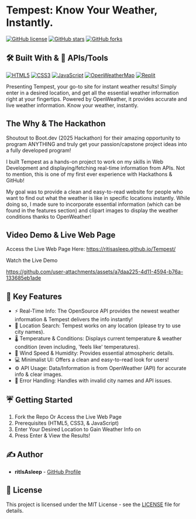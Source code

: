 # Tempest: Know Your Weather, Instantly.

[![GitHub license](https://img.shields.io/badge/license-MIT-blue.svg)](LICENSE) [![GitHub stars](https://img.shields.io/github/stars/ritIsAsleep/Tempest.svg?style=social)](https://github.com/ritIsAsleep/Tempest/stargazers) [![GitHub forks](https://img.shields.io/github/forks/ritIsAsleep/Tempest.svg?style=social)](https://github.com/ritIsAsleep/Tempest/network/members)


## 🛠️ Built With & 🔌 APIs/Tools 
[![HTML5](https://img.shields.io/badge/HTML5-E34F26?style=for-the-badge&logo=html5&logoColor=white)](https://developer.mozilla.org/en-US/docs/Web/HTML) [![CSS3](https://img.shields.io/badge/CSS3-1572B6?style=for-the-badge&logo=css3&logoColor=white)](https://developer.mozilla.org/en-US/docs/Web/CSS) [![JavaScript](https://img.shields.io/badge/JavaScript-F7DF1E?style=for-the-badge&logo=javascript&logoColor=black)](https://developer.mozilla.org/en-US/docs/Web/JavaScript) [![OpenWeatherMap](https://img.shields.io/badge/OpenWeatherMap-FF8C00?style=for-the-badge&logo=openweathermap&logoColor=white)](https://openweathermap.org/) [![Replit](https://img.shields.io/badge/Replit-F26202?style=for-the-badge&logo=replit&logoColor=white)](https://replit.com/)

Presenting Tempest, your go-to site for instant weather results! Simply enter in a desired location, and get all the essential weather information right at your fingertips. Powered by OpenWeather, it provides accurate and live weather information. Know your weather, instantly.

## The Why & The Hackathon
Shoutout to Boot.dev (2025 Hackathon) for their amazing opportunity to program ANYTHING and truly get your passion/capstone project ideas into a fully developed program!

I built Tempest as a hands-on project to work on my skills in Web Development and displaying/fetching real-time information from APIs. Not to mention, this is one of my first ever experience with Hackathons & GitHub!

My goal was to provide a clean and easy-to-read website for people who want to find out what the weather is like in specific locations instantly. While doing so, I made sure to incorporate essential information (which can be found in the features section) and clipart images to display the weather conditions thanks to OpenWeather!

## Video Demo & Live Web Page

Access the Live Web Page Here: https://ritisasleep.github.io/Tempest/

Watch the Live Demo 


https://github.com/user-attachments/assets/a7daa225-4d11-4594-b76a-133685eb1ade


## 💫 Key Features
* ⚡️ Real-Time Info: The OpenSource API provides the newest weather information & Tempest delivers the info instantly!
* 📍 Location Search: Tempest works on any location (please try to use city names).
* 🌡 Temperature & Conditions: Displays current temperature & weather condition (even including, 'feels like' temperatures).
* 💨 Wind Speed & Humidity: Provides essential atmospheric details.
* 💻 Minimalist UI: Offers a clean and easy-to-read look for users!
* ⚙️ API Usage: Data/Information is from OpenWeather (API) for accurate info & clear images.
* 🚫 Error Handling: Handles with invalid city names and API issues.


## ☔️ Getting Started

1. Fork the Repo Or Access the Live Web Page
2. Prerequisites (HTML5, CSS3, & JavaScript)
3. Enter Your Desired Location to Gain Weather Info on
4. Press Enter & View the Results!
 


## ✍️ Author
* **ritIsAsleep** - [GitHub Profile](https://github.com/ritIsAsleep)
  
## 📄 License 
This project is licensed under the MIT License - see the [LICENSE](LICENSE) file for details.

